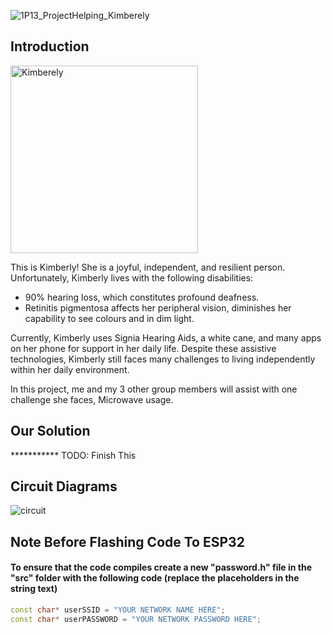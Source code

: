 
![1P13_ProjectHelping_Kimberely](https://github.com/user-attachments/assets/e9bf0aec-18da-4489-b624-6b12cc98ad50)

## Introduction
<img src="https://github.com/user-attachments/assets/820154f3-181b-4242-8179-805ade935658" alt="Kimberely" width="300"/>


This is Kimberly! She is a joyful, independent, and resilient person. Unfortunately, Kimberly lives with the following disabilities:
* 90% hearing loss, which constitutes profound deafness.
* Retinitis pigmentosa affects her peripheral vision, diminishes her capability to see colours and in dim light.

Currently, Kimberly uses Signia Hearing Aids, a white cane, and many apps on her phone for support in her daily life.
Despite these assistive technologies, Kimberly still faces many challenges to living independently within her daily environment. 

In this project, me and my 3 other group members will assist with one challenge she faces, Microwave usage.

## Our Solution

*********** TODO: Finish This

## Circuit Diagrams

![circuit](https://github.com/user-attachments/assets/22b5378b-b460-48d1-9475-495f38b2ce7f)

## Note Before Flashing Code To ESP32
#### To ensure that the code compiles create a new "password.h" file in the "src" folder with the following code (replace the placeholders in the string text)
```C++
const char* userSSID = "YOUR NETWORK NAME HERE";
const char* userPASSWORD = "YOUR NETWORK PASSWORD HERE";
```
